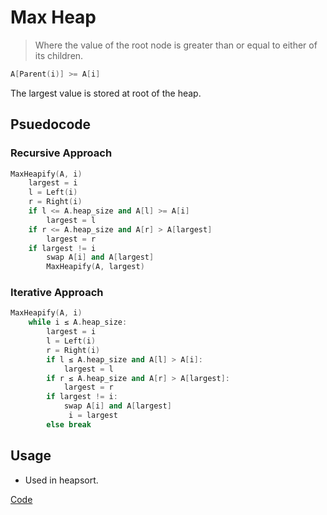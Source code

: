 # Max Heap

> Where the value of the root node is greater than or equal to either of its children.

```cpp
A[Parent(i)] >= A[i]
```

The largest value is stored at root of the heap.

## Psuedocode

### Recursive Approach

```cpp
MaxHeapify(A, i)
    largest = i
    l = Left(i)
    r = Right(i)
    if l <= A.heap_size and A[l] >= A[i]
        largest = l
    if r <= A.heap_size and A[r] > A[largest]
        largest = r
    if largest != i
        swap A[i] and A[largest]
        MaxHeapify(A, largest)
```

### Iterative Approach

```cpp
MaxHeapify(A, i)
    while i ≤ A.heap_size:
        largest = i
        l = Left(i)
        r = Right(i)
        if l ≤ A.heap_size and A[l] > A[i]:
            largest = l
        if r ≤ A.heap_size and A[r] > A[largest]:
            largest = r
        if largest != i:
            swap A[i] and A[largest]
             i = largest
        else break
```

## Usage

- Used in heapsort.

[Code](/Algorithms/Sorting/Heap%20Sort/heap-sort.cpp)

